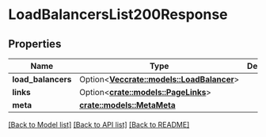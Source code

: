 # LoadBalancersList200Response

## Properties

Name | Type | Description | Notes
------------ | ------------- | ------------- | -------------
**load_balancers** | Option<[**Vec<crate::models::LoadBalancer>**](load_balancer.md)> |  | [optional]
**links** | Option<[**crate::models::PageLinks**](page_links.md)> |  | [optional]
**meta** | [**crate::models::MetaMeta**](meta_meta.md) |  | 

[[Back to Model list]](../README.md#documentation-for-models) [[Back to API list]](../README.md#documentation-for-api-endpoints) [[Back to README]](../README.md)


